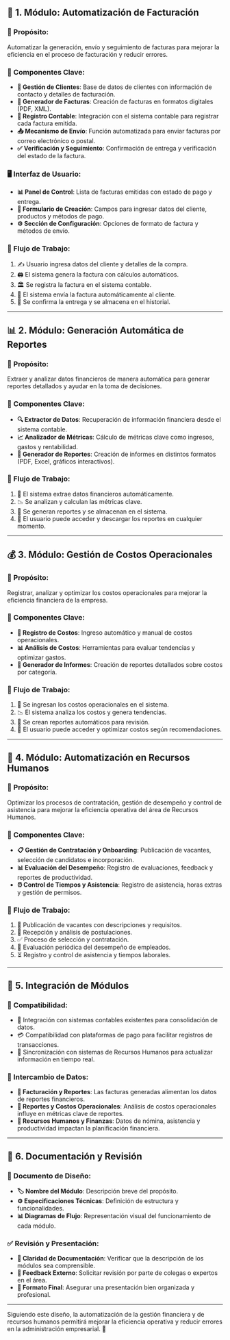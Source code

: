 ## 🏦 1. Módulo: Automatización de Facturación  
### 🎯 Propósito:  
Automatizar la generación, envío y seguimiento de facturas para mejorar la eficiencia en el proceso de facturación y reducir errores.  

### 🔹 Componentes Clave:  
- **📁 Gestión de Clientes**: Base de datos de clientes con información de contacto y detalles de facturación.  
- **🧾 Generador de Facturas**: Creación de facturas en formatos digitales (PDF, XML).  
- **📒 Registro Contable**: Integración con el sistema contable para registrar cada factura emitida.  
- **📤 Mecanismo de Envío**: Función automatizada para enviar facturas por correo electrónico o postal.  
- **✅ Verificación y Seguimiento**: Confirmación de entrega y verificación del estado de la factura.  

### 🖥️ Interfaz de Usuario:  
- **📊 Panel de Control**: Lista de facturas emitidas con estado de pago y entrega.  
- **📝 Formulario de Creación**: Campos para ingresar datos del cliente, productos y métodos de pago.  
- **⚙️ Sección de Configuración**: Opciones de formato de factura y métodos de envío.  

### 🔄 Flujo de Trabajo:  
1. ✍️ Usuario ingresa datos del cliente y detalles de la compra.  
2. 🖨️ El sistema genera la factura con cálculos automáticos.  
3. 🏛️ Se registra la factura en el sistema contable.  
4. 📩 El sistema envía la factura automáticamente al cliente.  
5. 📑 Se confirma la entrega y se almacena en el historial.  

---

## 📊 2. Módulo: Generación Automática de Reportes  
### 🎯 Propósito:  
Extraer y analizar datos financieros de manera automática para generar reportes detallados y ayudar en la toma de decisiones.  

### 🔹 Componentes Clave:  
- **🔍 Extractor de Datos**: Recuperación de información financiera desde el sistema contable.  
- **📈 Analizador de Métricas**: Cálculo de métricas clave como ingresos, gastos y rentabilidad.  
- **📑 Generador de Reportes**: Creación de informes en distintos formatos (PDF, Excel, gráficos interactivos).  

### 🔄 Flujo de Trabajo:  
1. 🔄 El sistema extrae datos financieros automáticamente.  
2. 📉 Se analizan y calculan las métricas clave.  
3. 📃 Se generan reportes y se almacenan en el sistema.  
4. 📂 El usuario puede acceder y descargar los reportes en cualquier momento.  

---

## 💰 3. Módulo: Gestión de Costos Operacionales  
### 🎯 Propósito:  
Registrar, analizar y optimizar los costos operacionales para mejorar la eficiencia financiera de la empresa.  

### 🔹 Componentes Clave:  
- **📌 Registro de Costos**: Ingreso automático y manual de costos operacionales.  
- **📊 Análisis de Costos**: Herramientas para evaluar tendencias y optimizar gastos.  
- **📜 Generador de Informes**: Creación de reportes detallados sobre costos por categoría.  

### 🔄 Flujo de Trabajo:  
1. 💾 Se ingresan los costos operacionales en el sistema.  
2. 📉 El sistema analiza los costos y genera tendencias.  
3. 📑 Se crean reportes automáticos para revisión.  
4. 📌 El usuario puede acceder y optimizar costos según recomendaciones.  

---

## 🏢 4. Módulo: Automatización en Recursos Humanos  
### 🎯 Propósito:  
Optimizar los procesos de contratación, gestión de desempeño y control de asistencia para mejorar la eficiencia operativa del área de Recursos Humanos.  

### 🔹 Componentes Clave:  
- **📋 Gestión de Contratación y Onboarding**: Publicación de vacantes, selección de candidatos e incorporación.  
- **📊 Evaluación del Desempeño**: Registro de evaluaciones, feedback y reportes de productividad.  
- **⏰ Control de Tiempos y Asistencia**: Registro de asistencia, horas extras y gestión de permisos.  

### 🔄 Flujo de Trabajo:  
1. 📢 Publicación de vacantes con descripciones y requisitos.  
2. 📩 Recepción y análisis de postulaciones.  
3. ✅ Proceso de selección y contratación.  
4. 📑 Evaluación periódica del desempeño de empleados.  
5. ⏳ Registro y control de asistencia y tiempos laborales.  

---

## 🔗 5. Integración de Módulos  
### 🔄 Compatibilidad:  
- 🔗 Integración con sistemas contables existentes para consolidación de datos.  
- 💳 Compatibilidad con plataformas de pago para facilitar registros de transacciones.  
- 🔄 Sincronización con sistemas de Recursos Humanos para actualizar información en tiempo real.  

### 🔀 Intercambio de Datos:  
- **🧾 Facturación y Reportes**: Las facturas generadas alimentan los datos de reportes financieros.  
- **📑 Reportes y Costos Operacionales**: Análisis de costos operacionales influye en métricas clave de reportes.  
- **👥 Recursos Humanos y Finanzas**: Datos de nómina, asistencia y productividad impactan la planificación financiera.  

---

## 📌 6. Documentación y Revisión  
### 📜 Documento de Diseño:  
- **🏷️ Nombre del Módulo**: Descripción breve del propósito.  
- **⚙️ Especificaciones Técnicas**: Definición de estructura y funcionalidades.  
- **📊 Diagramas de Flujo**: Representación visual del funcionamiento de cada módulo.  

### ✅ Revisión y Presentación:  
- **🧐 Claridad de Documentación**: Verificar que la descripción de los módulos sea comprensible.  
- **📢 Feedback Externo**: Solicitar revisión por parte de colegas o expertos en el área.  
- **📂 Formato Final**: Asegurar una presentación bien organizada y profesional.  

---

Siguiendo este diseño, la automatización de la gestión financiera y de recursos humanos permitirá mejorar la eficiencia operativa y reducir errores en la administración empresarial. 🚀  
